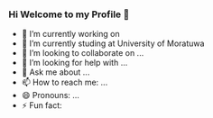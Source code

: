 ### Hi Welcome to my Profile 👋



- 🔭 I’m currently working on 
- 🌱 I’m currently studing at University of Moratuwa
- 👯 I’m looking to collaborate on ...
- 🤔 I’m looking for help with ...
- 💬 Ask me about ...
- 📫 How to reach me: ...
- 😄 Pronouns: ...
- ⚡ Fun fact: 

